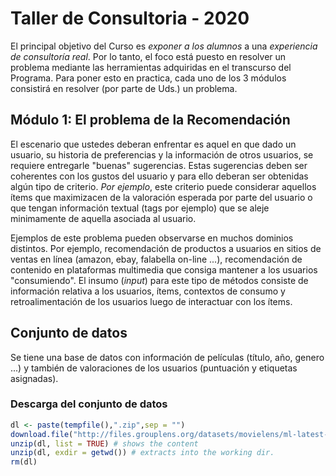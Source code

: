 # Taller de Consultoria - 2020


El principal objetivo del Curso es *exponer a los alumnos* a una *experiencia de consultoría real*. 
Por lo tanto, el foco está puesto en resolver un problema mediante las herramientas adquiridas en el 
transcurso del Programa. Para poner esto en practica, cada uno de los 3 módulos 
consistirá en resolver (por parte de Uds.) un problema.


## Módulo 1: El problema de la Recomendación

El escenario que ustedes deberan enfrentar es aquel en que dado un usuario, su historia de preferencias y la información de otros usuarios, se requiere entregarle "buenas" sugerencias. Estas sugerencias deben ser coherentes con los gustos del usuario y para ello deberan ser obtenidas algún tipo de criterio. *Por ejemplo*, este criterio puede considerar aquellos ítems que maximizacen de la valoración esperada por parte del usuario o que tengan información textual (tags por ejemplo) que se aleje minimamente de aquella asociada al usuario.

Ejemplos de este problema pueden observarse en muchos dominios distintos. Por ejemplo, recomendación de productos a usuarios en sitios de ventas en línea (amazon, ebay, falabella on-line ...), recomendación de contenido en plataformas multimedia que consiga mantener a los usuarios "consumiendo". El insumo (*input*) para este tipo de métodos consiste de información relativa a los usuarios, ítems, contextos de consumo y retroalimentación de los usuarios luego de interactuar con los ítems.

## Conjunto de datos

Se tiene una base de datos con información de películas (título, año, genero ...) y
también de valoraciones de los usuarios (puntuación y etiquetas asignadas).

### Descarga del conjunto de datos

```r
dl <- paste(tempfile(),".zip",sep = "")
download.file("http://files.grouplens.org/datasets/movielens/ml-latest-small.zip", dl)
unzip(dl, list = TRUE) # shows the content
unzip(dl, exdir = getwd()) # extracts into the working dir.
rm(dl)
```